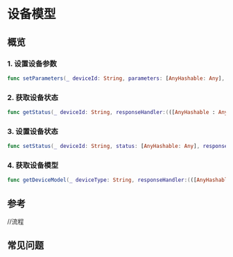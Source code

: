 # 设备模型

## 概览

### 1. 设置设备参数
```swift
func setParameters(_ deviceId: String, parameters: [AnyHashable: Any], responseHandler:(([AnyHashable : Any]) -> Void)?)
```
### 2. 获取设备状态
```swift
func getStatus(_ deviceId: String, responseHandler:(([AnyHashable : Any]) -> Void)?)
```
### 3. 设置设备状态
```swift
func setStatus(_ deviceId: String, status: [AnyHashable: Any], responseHandler:(([AnyHashable : Any]) -> Void)?)
```
### 4. 获取设备模型
```swift
func getDeviceModel(_ deviceType: String, responseHandler:(([AnyHashable : Any]) -> Void)?)
```

## 参考
//流程

## 常见问题

